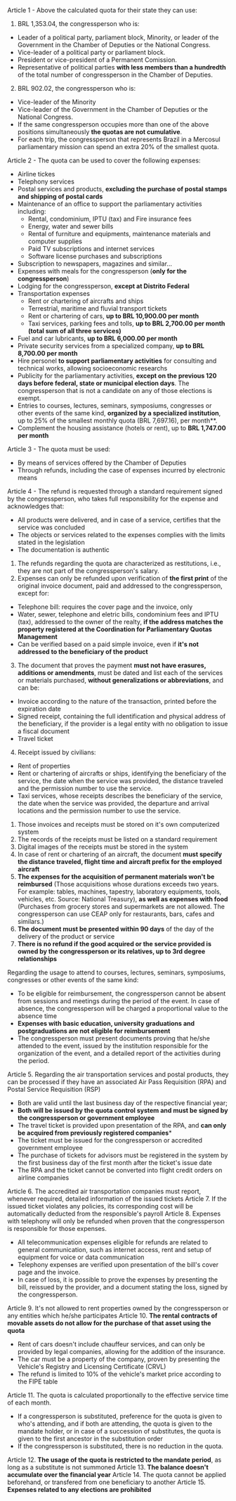 Article 1 - Above the calculated quota for their state they can use:
1. BRL 1,353.04, the congressperson who is:
  * Leader of a political party, parliament block, Minority, or leader of the Government in the Chamber of Deputies or the National Congress.
  * Vice-leader of a political party or parliament block.
  * President or vice-president of a Permanent Comission.
  * Representative of political parties **with less members than a hundredth** of the total number of congressperson in the Chamber of Deputies.
2. BRL 902.02, the congressperson who is:
  * Vice-leader of the Minority
  * Vice-leader of the Government in the Chamber of Deputies or the National Congress.
* If the same congressperson occupies more than one of the above positions simultaneously **the quotas are not cumulative**.
* For each trip, the congressperson that represents Brazil in a Mercosul parliamentary mission can spend an extra 20% of the smallest quota.

Article 2 - The quota can be used to cover the following expenses:
* Airline tickes
* Telephony services
* Postal services and products, **excluding the purchase of postal stamps and shipping of postal cards**
* Maintenance of an office to support the parliamentary activities including:
  * Rental, condominium, IPTU (tax) and Fire insurance fees
  * Energy, water and sewer bills
  * Rental of furniture and equipments, maintenance materials and computer supplies
  * Paid TV subscriptions and internet services
  * Software license purchases and subscriptions
* Subscription to newspapers, magazines and similar...
* Expenses with meals for the congressperson (**only for the congressperson**)
* Lodging for the congressperson, **except at Distrito Federal**
* Transportation expenses
  * Rent or chartering of aircrafts and ships
  * Terrestrial, maritime and fluvial transport tickets
  * Rent or chartering of cars, **up to BRL 10,900.00 per month**
  * Taxi services, parking fees and tolls, **up to BRL 2,700.00 per month (total sum of all three services)**
* Fuel and car lubricants, **up to BRL 6,000.00 per month**
* Private security services from a specialized company, **up to BRL 8,700.00 per month**
* Hire personel **to support parliamentary activities** for consulting and technical works, allowing socioeconomic researchs
* Publicity for the parliamentary activities, **except on the previous 120 days before federal, state or municipal election days**. The congressperson that is not a candidate on any of those elections is exempt.
* Entries to courses, lectures, seminars, symposiums, congresses or other events of the same kind, **organized by a specialized institution**, up to 25% of the smallest monthly quota (BRL 7,697.16), per month**.
* Complement the housing assistance (hotels or rent), up to **BRL 1,747.00 per month**

Article 3 - The quota must be used:
* By means of services offered by the Chamber of Deputies
* Through refunds, including the case of expenses incurred by electronic means

Article 4 - The refund is requested through a standard requirement signed by the congressperson, who takes full responsibility for the expense and acknowledges that:
* All products were delivered, and in case of a service, certifies that the service was concluded
* The objects or services related to the expenses complies with the limits stated in the legislation
* The documentation is authentic
1. The refunds regarding the quota are characterized as restitutions, i.e., they are not part of the congressperson's salary.
2. Expenses can only be refunded upon verification of **the first print** of the original invoice document, paid and addressed to the congressperson, except for:
  * Telephone bill: requires the cover page and the invoice, only
  * Water, sewer, telephone and eletric bills, condominium fees and IPTU (tax), addressed to the owner of the realty, **if the address matches the property registered at the Coordination for Parliamentary Quotas Management**
  * Can be verified based on a paid simple invoice, even if **it's not addressed to the beneficiary of the product**
3. The document that proves the payment **must not have erasures, additions or amendments**, must be dated and list each of the services or materials purchased, **without generalizations or abbreviations**, and can be:
  * Invoice according to the nature of the transaction, printed before the expiration date
  * Signed receipt, containing the full identification and physical address of the beneficiary, if the provider is a legal entity with no obligation to issue a fiscal document
  * Travel ticket
4. Receipt issued by civilians:
  * Rent of properties
  * Rent or chartering of aircrafts or ships, identifying the beneficiary of the service, the date when the service was provided, the distance traveled and the permission number to use the service.
  * Taxi services, whose receipts describes the beneficiary of the service, the date when the service was provided, the departure and arrival locations and the permission number to use the service.
1. Those invoices and receipts must be stored on it's own computerized system
2. The records of the receipts must be listed on a standard requirement
3. Digital images of the receipts must be stored in the system
4. In case of rent or chartering of an aircraft, the document **must specify the distance traveled, flight time and aircraft prefix for the employed aircraft**
5. **The expenses for the acquisition of permanent materials won't be reimbursed** (Those acquisitions whose durations exceeds two years. For example: tables, machines, tapestry, laboratory equipments, tools, vehicles, etc. Source: National Treasury), **as well as expenses with food** (Purchases from grocery stores and supermarkets are not allowed. The congressperson can use CEAP only for restaurants, bars, cafes and similars.)
6. **The document must be presented within 90 days** of the day of the delivery of the product or service
7. **There is no refund if the good acquired or the service provided is owned by the congressperson or its relatives, up to 3rd degree relationships**

Regarding the usage to attend to courses, lectures, seminars, symposiums, congresses or other events of the same kind:
* To be eligible for reimbursement, the congressperson cannot be absent from sessions and meetings during the period of the event. In case of absence, the congressperson will be charged a proportional value to the absence time
* **Expenses with basic education, university graduations and postgraduations are not eligible for reimbursement**
* The congressperson must present documents proving that he/she attended to the event, issued by the institution responsible for the organization of the event, and a detailed report of the activities during the period.

Article 5. Regarding the air transportation services and postal products, they can be processed if they have an associated Air Pass Requisition (RPA) and Postal Service Requisition (RSP)
* Both are valid until the last business day of the respective financial year;
* **Both will be issued by the quota control system and must be signed by the congressperson or government employee**
* The travel ticket is provided upon presentation of the RPA, and **can only be acquired from previously registered companies***
* The ticket must be issued for the congressperson or accredited government employee
* The purchase of tickets for advisors must be registered in the system by the first business day of the first month after the ticket's issue date
* The RPA and the ticket cannot be converted into flight credit orders on airline companies

Article 6. The accredited air transportation companies must report, whenever required, detailed information of the issued tickets
Article 7. If the issued ticket violates any policies, its corresponding cost will be automatically deducted from the responsible's payroll
Article 8. Expenses with telephony will only be refunded when proven that the congressperson is responsible for those expenses.
* All telecommunication expenses eligible for refunds are related to general communication, such as internet access, rent and setup of equipment for voice or data communication
* Telephony expenses are verified upon presentation of the bill's cover page and the invoice.
* In case of loss, it is possible to prove the expenses by presenting the bill, reissued by the provider, and a document stating the loss, signed by the congressperson.

Article 9. It's not allowed to rent properties owned by the congressperson or any entities which he/she participates
Article 10. **The rental contracts of movable assets do not allow for the purchase of that asset using the quota**
* Rent of cars doesn't include chauffeur services, and can only be provided by legal companies, allowing for the addition of the insurance.
* The car must be a property of the company, proven by presenting the Vehicle's Registry and Licensing Certificate (CRVL)
* The refund is limited to 10% of the vehicle's market price according to the FIPE table

Article 11. The quota is calculated proportionally to the effective service time of each month.
* If a congressperson is substituted, preference for the quota is given to who's attending, and if both are attending, the quota is given to the mandate holder, or in case of a succession of substitutes, the quota is given to the first ancestor in the substitution order
* If the congressperson is substituted, there is no reduction in the quota.

Article 12. **The usage of the quota is restricted to the mandate period**, as long as a substitute is not summoned
Article 13. **The balance doesn't accumulate over the financial year**
Article 14. The quota cannot be applied beforehand, or transfered from one beneficiary to another
Article 15. **Expenses related to any elections are prohibited**